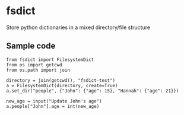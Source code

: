 # fsdict
Store python dictionaries in a mixed directory/file structure

## Sample code

    from fsdict import FilesystemDict
    from os import getcwd
    from os.path import join
    
    directory = join(getcwd(), "fsdict-test")
    a = FilesystemDict(directory, create=True)
    a.set_dir("people", {"John": {"age": 15}, "Hannah": {"age": 21}})
    
    new_age = input("Update John's age")
    a.people["John"].age = int(new_age)